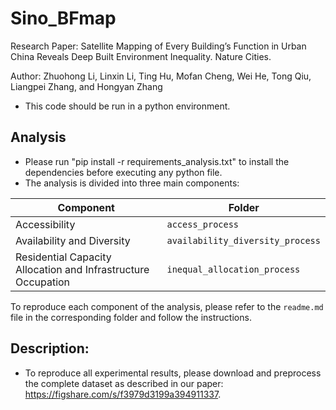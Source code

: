 # Sino_BFmap
Research Paper: Satellite Mapping of Every Building’s Function in Urban China Reveals Deep Built Environment Inequality. Nature Cities.   

Author: Zhuohong Li, Linxin Li, Ting Hu, Mofan Cheng, Wei He, Tong Qiu, Liangpei Zhang, and Hongyan Zhang  

* This code should be run in a python environment.

## Analysis
* Please run "pip install -r requirements_analysis.txt" to install the dependencies before executing any python file.
* The analysis is divided into three main components:

| Component                                                         | Folder                          |
|-------------------------------------------------------------------|---------------------------------|
| Accessibility                                                  | `access_process`               |
| Availability and Diversity                                     | `availability_diversity_process` |
| Residential Capacity Allocation and Infrastructure Occupation | `inequal_allocation_process`   |

To reproduce each component of the analysis, please refer to the `readme.md` file in the corresponding folder and follow the instructions.


## Description: 
* To reproduce all experimental results, please download and preprocess the complete dataset as described in our paper: https://figshare.com/s/f3979d3199a394911337.

